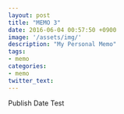 ```yaml
---
layout: post
title: "MEMO 3"
date: 2016-06-04 00:57:50 +0900
image: '/assets/img/'
description: "My Personal Memo"
tags:
- memo
categories:
- memo
twitter_text:
---
```


Publish Date Test
